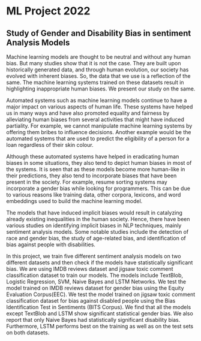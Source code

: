 # ML Project 2022
## Study of Gender and Disability Bias in sentiment Analysis Models  
Machine learning models are thought to be neutral and without any human bias. But many studies show that it is not the case. They are built upon historically generated data, and through human evolution, our society has evolved with inherent biases. So, the data that we use is a reflection of the same. The machine learning systems trained on these datasets result in highlighting inappropriate human biases. We present our study on the same.  

Automated systems such as machine learning models continue to have a major impact on various aspects of human life. These systems have helped us in many ways and have also promoted equality and fairness by alleviating human biases from several activities that might have induced partiality. For example, we cannot manipulate machine learning systems by offering them bribes to influence decisions. Another example would be the automated systems that are used to predict the eligibility of a person for a loan regardless of their skin colour.  

Although these automated systems have helped in eradicating human biases in some situations, they also tend to depict human biases in most of the systems. It is seen that as these models become more human-like in their predictions, they also tend to incorporate biases that have been present in the society. For example, resume sorting systems may incorporate a gender bias while looking for programmers. This can be due to various reasons like training data, other corpora, lexicons, and word embeddings used to build the machine learning model.  

The models that have induced implicit biases would result in catalyzing already existing inequalities in the human society. Hence, there have been various studies on identifying implicit biases in NLP techniques, mainly sentiment analysis models. Some notable studies include the detection of race and gender bias, the study of age-related bias, and identification of bias against people with disabilities.  

In this project, we train five different sentiment analysis models on two different datasets and then check if the models have statistically significant bias. We are using IMDB reviews dataset and jigsaw toxic comment classification dataset to train our models. The models include TextBlob, Logistic Regression, SVM, Naive Bayes and LSTM Networks. We test the model trained on IMDB reviews dataset for gender bias using the Equity Evaluation Corpus(EEC). We test the model trained on jigsaw toxic comment classification dataset for bias against disabled people using the Bias Identification Test in Sentiments (BITS Corpus). We find that all the models except TextBlob and LSTM show significant statistical gender bias. We also report that only Naive Bayes had statistically significant disability bias. Furthermore, LSTM performs best on the training as well as on the test sets on both datasets.   

